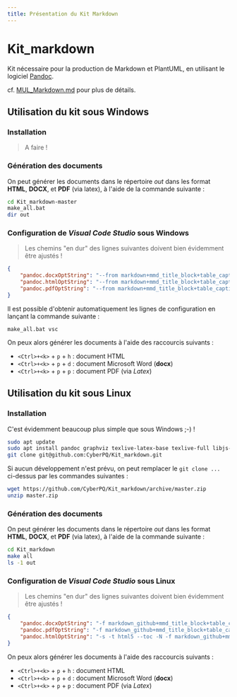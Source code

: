 ```yaml
---
title: Présentation du Kit Markdown
---
```


# Kit_markdown

Kit nécessaire pour la production de Markdown et PlantUML, en utilisant le logiciel [Pandoc](https://pandoc.org/).

  cf. [MUL_Markdown.md](MUL_Markdown.md) pour plus de détails.

## Utilisation du kit sous Windows

### Installation

> A faire !

### Génération des documents

On peut générer les documents dans le répertoire _out_ dans les format **HTML**, **DOCX**, et **PDF** (via latex), à l'aide de la commande suivante :

```bash
cd Kit_markdown-master
make_all.bat
dir out
```

### Configuration de *Visual Code Studio* sous Windows

> Les chemins "en dur" des lignes suivantes doivent bien évidemment être ajustés !

```json
{
    "pandoc.docxOptString": "--from markdown+mmd_title_block+table_captions+multiline_tables+grid_tables+implicit_figures+task_lists+lists_without_preceding_blankline+tex_math_dollars --lua-filter=c:/Users/baptiste.pierard/Documents/Perso/Kit_markdown_from_GitHub/ref/diagram-generator.lua --metadata=plantumlPath:\"c:/Users/baptiste.pierard/Documents/Perso/Kit_markdown_from_GitHub/ref/plantuml.jar\" --metadata=dotPath:\"c:/Program Files (x86)/Graphviz2.38/bin/dot.exe\" --self-contained --standalone --reference-doc=c:/Users/baptiste.pierard/Documents/Perso/Kit_markdown_from_GitHub/ref/MDL_Tech-Med.docm --table-of-contents",
    "pandoc.htmlOptString": "--from markdown+mmd_title_block+table_captions+multiline_tables+grid_tables+implicit_figures+task_lists+lists_without_preceding_blankline+tex_math_dollars --lua-filter=c:/Users/baptiste.pierard/Documents/Perso/Kit_markdown_from_GitHub/ref/diagram-generator.lua --metadata=plantumlPath:\"c:/Users/baptiste.pierard/Documents/Perso/Kit_markdown_from_GitHub/ref/plantuml.jar\" --metadata=dotPath:\"c:/Program Files (x86)/Graphviz2.38/bin/dot.exe\" --self-contained --standalone --table-of-contents --css=c:/Users/baptiste.pierard/Documents/Perso/Kit_markdown_from_GitHub/ref/style.css --number-sections --mathjax",
    "pandoc.pdfOptString": "--from markdown+mmd_title_block+table_captions+multiline_tables+grid_tables+implicit_figures+task_lists+lists_without_preceding_blankline+tex_math_dollars --lua-filter=c:/Users/baptiste.pierard/Documents/Perso/Kit_markdown_from_GitHub/ref/diagram-generator.lua --metadata=plantumlPath:\"c:/Users/baptiste.pierard/Documents/Perso/Kit_markdown_from_GitHub/ref/plantuml.jar\" --metadata=dotPath:\"c:/Program Files (x86)/Graphviz2.38/bin/dot.exe\" --self-contained --toc --top-level-division=chapter --shift-heading-level-by=1 --number-sections --variable mainfont=\"Liberation Serif\" --variable sansfont=\"Liberation Sans\" --variable monofont=\"Liberation Mono\" --variable fontsize=10pt --variable documentclass=book -V geometry:margin=2cm"
}

```

Il est possible d'obtenir automatiquement les lignes de configuration en lançant la commande suivante :
```batch
make_all.bat vsc
```

On peux alors générer les documents à l'aide des raccourcis suivants :
- `<Ctrl>+<k>` +  `p` + `h` : document HTML
- `<Ctrl>+<k>` +  `p` + `d` : document Microsoft Word (**docx**)
- `<Ctrl>+<k>` +  `p` + `p` : document PDF (via *Latex*)

## Utilisation du kit sous Linux

### Installation

C'est évidemment beaucoup plus simple que sous Windows ;-) !

```bash
sudo apt update
sudo apt install pandoc graphviz texlive-latex-base texlive-full libjs-mathjax
git clone git@github.com:CyberPQ/Kit_markdown.git
```

Si aucun développement n'est prévu, on peut remplacer le `git clone ...` ci-dessus par les commandes suivantes :
```bash
wget https://github.com/CyberPQ/Kit_markdown/archive/master.zip
unzip master.zip
```

### Génération des documents 

On peut générer les documents dans le répertoire _out_ dans les format **HTML**, **DOCX**, et **PDF** (via latex), à l'aide de la commande suivante :

```bash
cd Kit_markdown
make all
ls -1 out
```

### Configuration de *Visual Code Studio* sous Linux

> Les chemins "en dur" des lignes suivantes doivent bien évidemment être ajustés !

```json
{
    "pandoc.docxOptString": "-f markdown_github+mmd_title_block+table_captions+multiline_tables+grid_tables+implicit_figures+inline_notes --reference-doc=/home/bpr/Documents/Kit_markdown/ref/MDL_Tech-Med_7.docm --toc ",
    "pandoc.pdfOptString": "-f markdown_github+mmd_title_block+table_captions+multiline_tables+grid_tables+implicit_figures+inline_notes --self-contained --toc --top-level-division=chapter --base-header-level=1 --number-sections --variable mainfont=\"Liberation Serif\" --variable sansfont=\"Liberation Sans\" --variable monofont=\"Liberation Mono\" --variable fontsize=10pt --variable documentclass=book -V geometry:margin=2cm ",
    "pandoc.htmlOptString": "-s -t html5 --toc -N -f markdown_github+mmd_title_block+table_captions+multiline_tables+grid_tables+implicit_figures+inline_notes --css=/home/bpr/Documents/Kit_markdown/ref/style.css "
}
```

On peux alors générer les documents à l'aide des raccourcis suivants :
- `<Ctrl>+<k>` +  `p` + `h` : document HTML
- `<Ctrl>+<k>` +  `p` + `d` : document Microsoft Word (**docx**)
- `<Ctrl>+<k>` +  `p` + `p` : document PDF (via *Latex*)
